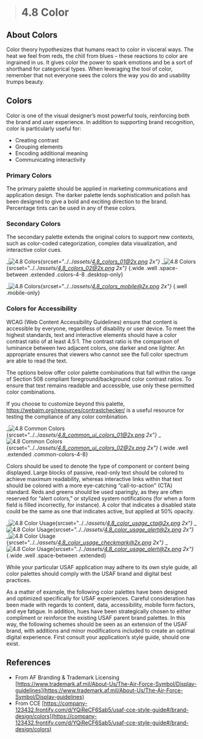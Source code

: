 > # **4.8** Color

## About Colors

Color theory hypothesizes that humans react to color in visceral ways. The heat we feel from reds, the chill from blues – these reactions to color are ingrained in us. It gives color the power to spark emotions and be a sort of shorthand for categorical types. When leveraging the tool of color, remember that not everyone sees the colors the way you do and usability trumps beauty. 

## Colors

Color is one of the visual designer’s most powerful tools, reinforcing both the brand and user experience. In addition to supporting brand recognition, color is particularly useful for:

- Creating contrast 
- Grouping elements 
- Encoding additional meaning 
- Communicating interactivity 

### Primary Colors

The primary palette should be applied in marketing communications and application design. The darker palette lends sophistication and polish has been designed to give a bold and exciting direction to the brand. Percentage tints can be used in any of these colors.

### Secondary Colors

The secondary palette extends the original colors to support new contexts, such as color-coded categorization, complex data visualization, and interactive color cues.

_![4.8 Colors](../_assets/4.8_colors_01.png){srcset="../../_assets/4.8_colors_01@2x.png 2x"}_
_![4.8 Colors](../_assets/4.8_colors_02.png){srcset="../../_assets/4.8_colors_02@2x.png 2x"}_
{.wide .well .space-between .extended .colors-4-8 .desktop-only}

_![4.8 Colors](../_assets/4.8_colors_mobile.png){srcset="../../_assets/4.8_colors_mobile@2x.png 2x"}_
{.well .mobile-only}

### Colors for Accessibility 

WCAG (Web Content Accessibility Guidelines) ensure that content is accessible by everyone, regardless of disability or user device. To meet the highest standards, text and interactive elements should have a color contrast ratio of at least 4.5:1. The contrast ratio is the comparison of luminance between two adjacent colors, one darker and one lighter. An appropriate ensures that viewers who cannot see the full color spectrum are able to read the text. 

The options below offer color palette combinations that fall within the range of Section 508 compliant foreground/background color contrast ratios. To ensure that text remains readable and accessible, use only these permitted color combinations. 

If you choose to customize beyond this palette, https://webaim.org/resources/contrastchecker/ is a useful resource for testing the compliance of any color combination. 

_![4.8 Common Colors](../_assets/4.8_common_ui_colors_01.png){srcset="../../_assets/4.8_common_ui_colors_01@2x.png 2x"}_
_![4.8 Common Colors](../_assets/4.8_common_ui_colors_02.png){srcset="../../_assets/4.8_common_ui_colors_02@2x.png 2x"}_
{.wide .well .extended .common-colors-4-8}

Colors should be used to denote the type of component or content being displayed. Large blocks of passive, read-only text should be colored to achieve maximum readability, whereas interactive links within that text should be colored with a more eye-catching “call-to-action" (CTA) standard. Reds and greens should be used sparingly, as they are often reserved for “alert colors,” or stylized system notifications (for when a form field is filled incorrectly, for instance). A color that indicates a disabled state could be the same as one that indicates active, but applied at 50% opacity. 

_![4.8 Color Usage](../_assets/4.8_color_usage_cta.png){srcset="../../_assets/4.8_color_usage_cta@2x.png 2x"}_
_![4.8 Color Usage](../_assets/4.8_color_usage_alert.png){srcset="../../_assets/4.8_color_usage_alert@2x.png 2x"}_
_![4.8 Color Usage](../_assets/4.8_color_usage_checkmark.png){srcset="../../_assets/4.8_color_usage_checkmark@2x.png 2x"}_
_![4.8 Color Usage](../_assets/4.8_color_usage_navigation.png){srcset="../../_assets/4.8_color_usage_alert@2x.png 2x"}_
{.wide .well .space-between .extended}

While your particular USAF application may adhere to its own style guide, all color palettes should comply with the USAF brand and digital best practices. 

As a matter of example, the following color palettes have been designed and optimized specifically for USAF experiences. Careful consideration has been made with regards to content, data, accessibility, mobile form factors, and eye fatigue. In addition, hues have been strategically chosen to either compliment or reinforce the existing USAF parent brand palettes. In this way, the following schemes should be seen as an extension of the USAF brand, with additions and minor modifications included to create an optimal digital experience. First consult your application’s style guide, should one exist. 


## References

- From AF Branding & Trademark Licensing [https://www.trademark.af.mil/About-Us/The-Air-Force-Symbol/Display-guidelines](https://www.trademark.af.mil/About-Us/The-Air-Force-Symbol/Display-guidelines)
 - From CCE [https://company-123432.frontify.com/d/YQiReCF6Sab5/usaf-cce-style-guide#/brand-design/colors](https://company-123432.frontify.com/d/YQiReCF6Sab5/usaf-cce-style-guide#/brand-design/colors)
 
